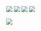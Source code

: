 [<img src="https://img.shields.io/badge/website-000000?style=for-the-badge&logo=About.me&logoColor=white" />](https://www.arjunmahar.com)
[<img src="https://img.shields.io/badge/LinkedIn-0077B5?style=for-the-badge&logo=linkedin&logoColor=white" />](https://www.linkedin.com/in/arjun-mahar-6067951b8/)
[<img src="https://img.shields.io/badge/Twitter-1DA1F2?style=for-the-badge&logo=twitter&logoColor=whitetwi" />](https://twitter.com/Arjun_Mahar1)
[<img src="https://img.shields.io/badge/Instagram-E4405F?style=for-the-badge&logo=instagram&logoColor=white" />](https://www.instagram.com/ak_codes)

![](https://github-readme-streak-stats.herokuapp.com/?user=arjun544)


